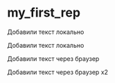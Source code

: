 ﻿# my_first_rep

Добавили текст локально

Добавили текст локально

Добавили текст через браузер

Добавили текст через браузер x2
